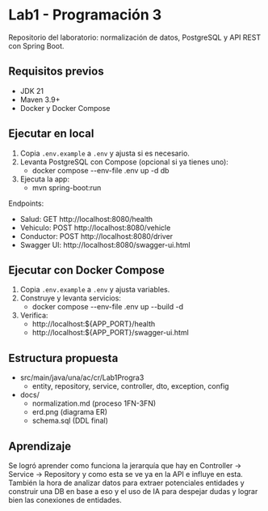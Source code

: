 # Lab1 - Programación 3

Repositorio del laboratorio: normalización de datos, PostgreSQL y API REST con Spring Boot.

## Requisitos previos
- JDK 21
- Maven 3.9+
- Docker y Docker Compose

## Ejecutar en local
1. Copia `.env.example` a `.env` y ajusta si es necesario.
2. Levanta PostgreSQL con Compose (opcional si ya tienes uno):
   - docker compose --env-file .env up -d db
3. Ejecuta la app:
   - mvn spring-boot:run

Endpoints:
- Salud: GET http://localhost:8080/health
- Vehiculo: POST http://localhost:8080/vehicle
- Conductor: POST http://localhost:8080/driver
- Swagger UI: http://localhost:8080/swagger-ui.html

## Ejecutar con Docker Compose
1. Copia `.env.example` a `.env` y ajusta variables.
2. Construye y levanta servicios:
   - docker compose --env-file .env up --build -d
3. Verifica:
   - http://localhost:${APP_PORT}/health
   - http://localhost:${APP_PORT}/swagger-ui.html

## Estructura propuesta
- src/main/java/una/ac/cr/Lab1Progra3
  - entity, repository, service, controller, dto, exception, config
- docs/
  - normalization.md (proceso 1FN-3FN)
  - erd.png (diagrama ER)
  - schema.sql (DDL final)

## Aprendizaje 
Se logró aprender como funciona la jerarquía que hay en Controller -> Service -> Repository y como esta se ve ya en la API e influye en esta. También la hora de analizar datos para extraer potenciales entidades y construir una DB en base a eso y el uso de IA para despejar dudas y lograr bien las conexiones de entidades.
